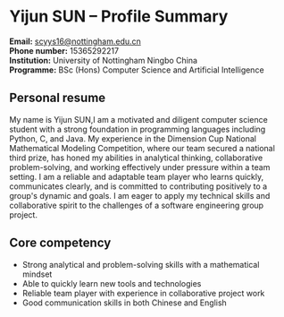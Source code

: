 # Yijun SUN – Profile Summary

**Email:** scyys16@nottingham.edu.cn  
**Phone number:** 15365292217  
**Institution:** University of Nottingham Ningbo China  
**Programme:** BSc (Hons) Computer Science and Artificial Intelligence  

## **Personal resume**
My name is Yijun SUN,I am a motivated and diligent computer science student with a strong foundation in programming languages including Python, C, and Java. My experience in the Dimension Cup National Mathematical Modeling Competition, where our team secured a national third prize, has honed my abilities in analytical thinking, collaborative problem-solving, and working effectively under pressure within a team setting. I am a reliable and adaptable team player who learns quickly, communicates clearly, and is committed to contributing positively to a group's dynamic and goals. I am eager to apply my technical skills and collaborative spirit to the challenges of a software engineering group project.

## **Core competency**
- Strong analytical and problem-solving skills with a mathematical mindset
- Able to quickly learn new tools and technologies
- Reliable team player with experience in collaborative project work
- Good communication skills in both Chinese and English